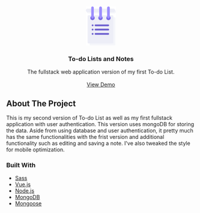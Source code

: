 <!-- PROJECT LOGO -->
<br />
<div align="center">
  <a href="https://github.com/denksy/todolists-and-notes">
    <img src="client/src/assets/todo.png" alt="Logo" width="80">
  </a>

<h3 align="center">To-do Lists and Notes</h3>

  <p align="center">
    The fullstack web application version of my first To-do List.
    <br />
    <br />
    <a href="https://todolists-and-notes.onrender.com/">View Demo</a>
  </p>
</div>

<!-- ABOUT THE PROJECT -->
## About The Project

This is my second version of To-do List as well as my first fullstack application with user authentication. This version uses mongoDB for storing the data. Aside from using database and user authentication, it pretty much has the same functionalities with the frist version and additional functionality such as editing and saving a note. I've also tweaked the style for mobile optimization.


### Built With

* [Sass](https://sass-lang.com/)
* [Vue.js](https://vuejs.org/)
* [Node.js](https://nodejs.org/en/)
* [MongoDB](https://www.mongodb.com/)
* [Mongoose](https://mongoosejs.com/)
